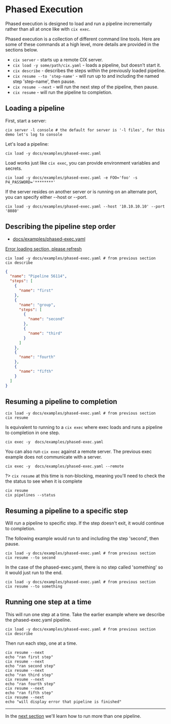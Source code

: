 # Phased Execution

Phased execution is designed to load and run a pipeline incrementally rather than all at once like with `cix exec`.

Phased execution is a collection of different command line tools. Here are some of these commands at a high level, more details are provided in the sections below.
* `cix server` - starts up a remote CIX server.
* `cix load -y some/path/cix.yaml` - loads a pipeline, but doesn't start it.
* `cix describe` - describes the steps within the previously loaded pipeline.
* `cix resume --to 'step-name'` - will run up to and including the named step 'step-name', then pause.
* `cix resume --next` - will run the next step of the pipeline, then pause.
* `cix resume` - will run the pipeline to completion.


## Loading a pipeline

First, start a server:
```shell
cix server -l console # the default for server is '-l files', for this demo let's log to console
```

Let's load a pipeline:

```shell
cix load -y docs/examples/phased-exec.yaml
```

Load works just like `cix exec`, you can provide environment variables and secrets.

```shell
cix load -y docs/examples/phased-exec.yaml -e FOO='foo' -s P4_PASSWORD='********'
```

If the server resides on another server or is running on an alternate port, you can specify either --host or --port.

```shell
cix load -y docs/examples/phased-exec.yaml --host '10.10.10.10' --port '8080'
```


## Describing the pipeline step order

* [docs/examples/phased-exec.yaml](https://github.com/salesforce/cix/blob/master/docs/examples/phased-exec.yaml) 

[Error loading section, please refresh](../examples/phased-exec.yaml ':include :type=code')

```shell
cix load -y docs/examples/phased-exec.yaml # from previous section
cix describe
```

```json
{
  "name": "Pipeline 56114",
  "steps": [
    {
      "name": "first"
    },
    {
      "name": "group",
      "steps": [
        {
          "name": "second"
        },
        {
          "name": "third"
        }
      ]
    },
    {
      "name": "fourth"
    },
    {
      "name": "fifth"
    }
  ]
}
```

## Resuming a pipeline to completion

```shell
cix load -y docs/examples/phased-exec.yaml # from previous section
cix resume
```

Is equivalent to running to a `cix exec` where exec loads and runs a pipeline to completion in one step.

```shell
cix exec -y  docs/examples/phased-exec.yaml
```

You can also run `cix exec` against a remote server. The previous exec example does not communicate with a server.
```shell
cix exec -y  docs/examples/phased-exec.yaml --remote
```

?> `cix resume` at this time is non-blocking, meaning you'll need to check the the status to see when it is complete
```shell
cix resume
cix pipelines --status
```

## Resuming a pipeline to a specific step

Will run a pipeline to specific step. If the step doesn't exit, it would continue to completion.

The following example would run to and including the step 'second', then pause.
```shell
cix load -y docs/examples/phased-exec.yaml # from previous section
cix resume --to second
```

In the case of the phased-exec.yaml, there is no step called 'something' so it would just run to the end.
```shell
cix load -y docs/examples/phased-exec.yaml # from previous section
cix resume --to something
```

## Running one step at a time

This will run one step at a time. Take the earlier example where we describe the phased-exec.yaml pipeline.
```shell
cix load -y docs/examples/phased-exec.yaml # from previous section
cix describe
```

Then run each step, one at a time.
```shell
cix resume --next
echo "ran first step"
cix resume --next
echo "ran second step"
cix resume --next
echo "ran third step"
cix resume --next
echo "ran fourth step"
cix resume --next
echo "ran fifth step"
cix resume --next
echo "will display error that pipeline is finished"
```

---

In the [next section](tutorials/multiple-pipelines.md) we'll learn how to run more than one pipeline.
